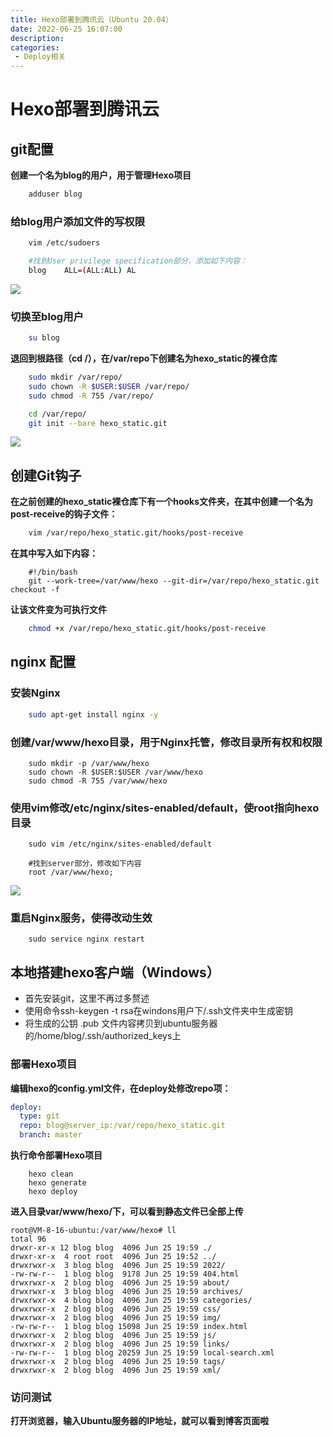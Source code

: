 ```yaml
---
title: Hexo部署到腾讯云（Ubuntu 20.04）
date: 2022-06-25 16:07:00
description: 
categories: 
 - Deploy相关
---
```

# Hexo部署到腾讯云
<!-- more -->
## git配置

**创建一个名为blog的用户，用于管理Hexo项目**
```bash
    adduser blog
```

### 给blog用户添加文件的写权限
```bash
    vim /etc/sudoers

    #找到User privilege specification部分，添加如下内容：
    blog    ALL=(ALL:ALL) AL
```
![](/img/hexo-bt-tcCloud/add-blog-su.png)

### 切换至blog用户
```bash
    su blog
```
**退回到根路径（cd /），在/var/repo下创建名为hexo_static的裸仓库**
```bash
    sudo mkdir /var/repo/
    sudo chown -R $USER:$USER /var/repo/
    sudo chmod -R 755 /var/repo/

    cd /var/repo/
    git init --bare hexo_static.git
```
![](/img/hexo-bt-tcCloud/init-hexo-git.png)

## 创建Git钩子

**在之前创建的hexo_static裸仓库下有一个hooks文件夹，在其中创建一个名为post-receive的钩子文件：**
```bash
    vim /var/repo/hexo_static.git/hooks/post-receive
```
**在其中写入如下内容：**
```shell
    #!/bin/bash
    git --work-tree=/var/www/hexo --git-dir=/var/repo/hexo_static.git checkout -f
```
**让该文件变为可执行文件**
```bash
    chmod +x /var/repo/hexo_static.git/hooks/post-receive
```

## nginx 配置

### 安装Nginx
```bash
    sudo apt-get install nginx -y
```

### 创建/var/www/hexo目录，用于Nginx托管，修改目录所有权和权限
```shell
    sudo mkdir -p /var/www/hexo
    sudo chown -R $USER:$USER /var/www/hexo
    sudo chmod -R 755 /var/www/hexo
```

### 使用vim修改/etc/nginx/sites-enabled/default，使root指向hexo目录

```shell
    sudo vim /etc/nginx/sites-enabled/default

    #找到server部分，修改如下内容
    root /var/www/hexo;
```
![](/img/hexo-bt-tcCloud/change-nginx-server.png)

### 重启Nginx服务，使得改动生效
```shell
    sudo service nginx restart
```

## 本地搭建hexo客户端（Windows）

- 首先安装git，这里不再过多赘述
- 使用命令ssh-keygen -t rsa在windons用户下/.ssh文件夹中生成密钥
- 将生成的公钥 .pub 文件内容拷贝到ubuntu服务器的/home/blog/.ssh/authorized_keys上

### 部署Hexo项目
**编辑hexo的config.yml文件，在deploy处修改repo项：**
```yaml
deploy:
  type: git
  repo: blog@server_ip:/var/repo/hexo_static.git
  branch: master
```
**执行命令部署Hexo项目**
```shell
    hexo clean
    hexo generate
    hexo deploy
```

**进入目录var/www/hexo/下，可以看到静态文件已全部上传**
```
root@VM-8-16-ubuntu:/var/www/hexo# ll
total 96
drwxr-xr-x 12 blog blog  4096 Jun 25 19:59 ./
drwxr-xr-x  4 root root  4096 Jun 25 19:52 ../
drwxrwxr-x  3 blog blog  4096 Jun 25 19:59 2022/
-rw-rw-r--  1 blog blog  9178 Jun 25 19:59 404.html
drwxrwxr-x  2 blog blog  4096 Jun 25 19:59 about/
drwxrwxr-x  3 blog blog  4096 Jun 25 19:59 archives/
drwxrwxr-x  4 blog blog  4096 Jun 25 19:59 categories/
drwxrwxr-x  2 blog blog  4096 Jun 25 19:59 css/
drwxrwxr-x  2 blog blog  4096 Jun 25 19:59 img/
-rw-rw-r--  1 blog blog 15098 Jun 25 19:59 index.html
drwxrwxr-x  2 blog blog  4096 Jun 25 19:59 js/
drwxrwxr-x  2 blog blog  4096 Jun 25 19:59 links/
-rw-rw-r--  1 blog blog 20259 Jun 25 19:59 local-search.xml
drwxrwxr-x  2 blog blog  4096 Jun 25 19:59 tags/
drwxrwxr-x  2 blog blog  4096 Jun 25 19:59 xml/

```
### 访问测试
**打开浏览器，输入Ubuntu服务器的IP地址，就可以看到博客页面啦**